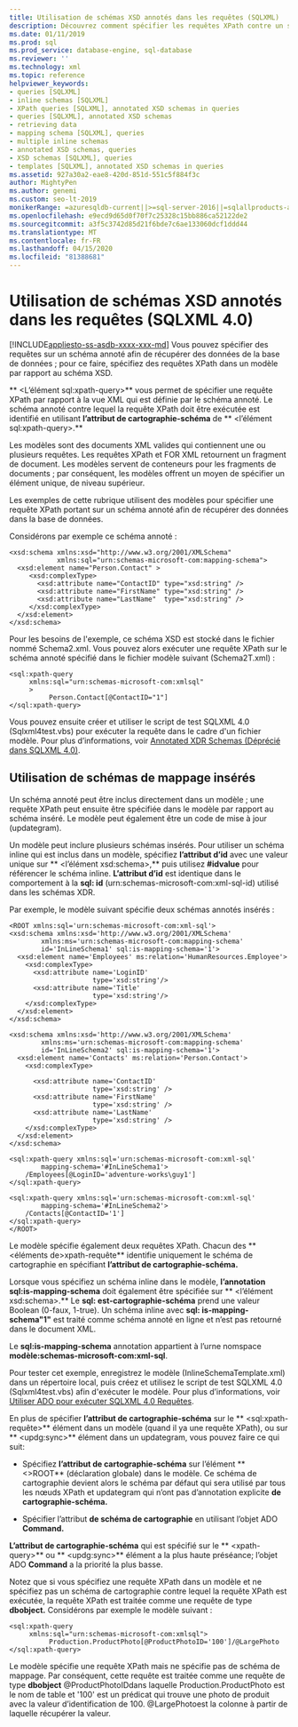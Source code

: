 ```yaml
---
title: Utilisation de schémas XSD annotés dans les requêtes (SQLXML)
description: Découvrez comment spécifier les requêtes XPath contre un schéma XSD annoté dans SQLXML 4.0 pour récupérer les données de la base de données.
ms.date: 01/11/2019
ms.prod: sql
ms.prod_service: database-engine, sql-database
ms.reviewer: ''
ms.technology: xml
ms.topic: reference
helpviewer_keywords:
- queries [SQLXML]
- inline schemas [SQLXML]
- XPath queries [SQLXML], annotated XSD schemas in queries
- queries [SQLXML], annotated XSD schemas
- retrieving data
- mapping schema [SQLXML], queries
- multiple inline schemas
- annotated XSD schemas, queries
- XSD schemas [SQLXML], queries
- templates [SQLXML], annotated XSD schemas in queries
ms.assetid: 927a30a2-eae8-420d-851d-551c5f884f3c
author: MightyPen
ms.author: genemi
ms.custom: seo-lt-2019
monikerRange: =azuresqldb-current||>=sql-server-2016||=sqlallproducts-allversions||>=sql-server-linux-2017||=azuresqldb-mi-current
ms.openlocfilehash: e9ecd9d65d0f70f7c25328c15bb886ca52122de2
ms.sourcegitcommit: a3f5c3742d85d21f6bde7c6ae133060dcf1ddd44
ms.translationtype: MT
ms.contentlocale: fr-FR
ms.lasthandoff: 04/15/2020
ms.locfileid: "81388681"
---
```

# <a name="using-annotated-xsd-schemas-in-queries-sqlxml-40"></a>Utilisation de schémas XSD annotés dans les requêtes (SQLXML 4.0)
[!INCLUDE[appliesto-ss-asdb-xxxx-xxx-md](../../../includes/appliesto-ss-asdb-xxxx-xxx-md.md)]
  Vous pouvez spécifier des requêtes sur un schéma annoté afin de récupérer des données de la base de données ; pour ce faire, spécifiez des requêtes XPath dans un modèle par rapport au schéma XSD.  
  
 ** \<L’élément sql:xpath-query>** vous permet de spécifier une requête XPath par rapport à la vue XML qui est définie par le schéma annoté. Le schéma annoté contre lequel la requête XPath doit être exécutée est identifié en utilisant **l’attribut de cartographie-schéma** de ** \<l’élément sql:xpath-query>.**  
  
 Les modèles sont des documents XML valides qui contiennent une ou plusieurs requêtes. Les requêtes XPath et FOR XML retournent un fragment de document. Les modèles servent de conteneurs pour les fragments de documents ; par conséquent, les modèles offrent un moyen de spécifier un élément unique, de niveau supérieur.  
  
 Les exemples de cette rubrique utilisent des modèles pour spécifier une requête XPath portant sur un schéma annoté afin de récupérer des données dans la base de données.  
  
 Considérons par exemple ce schéma annoté :  
  
```  
<xsd:schema xmlns:xsd="http://www.w3.org/2001/XMLSchema"   
            xmlns:sql="urn:schemas-microsoft-com:mapping-schema">  
  <xsd:element name="Person.Contact" >  
     <xsd:complexType>  
       <xsd:attribute name="ContactID" type="xsd:string" />   
       <xsd:attribute name="FirstName" type="xsd:string" />   
       <xsd:attribute name="LastName"  type="xsd:string" />   
     </xsd:complexType>  
  </xsd:element>  
</xsd:schema>  
```  
  
 Pour les besoins de l'exemple, ce schéma XSD est stocké dans le fichier nommé Schema2.xml. Vous pouvez alors exécuter une requête XPath sur le schéma annoté spécifié dans le fichier modèle suivant (Schema2T.xml) :  
  
```  
<sql:xpath-query   
     xmlns:sql="urn:schemas-microsoft-com:xmlsql"  
     >  
          Person.Contact[@ContactID="1"]  
</sql:xpath-query>  
```  
  
 Vous pouvez ensuite créer et utiliser le script de test SQLXML 4.0 (Sqlxml4test.vbs) pour exécuter la requête dans le cadre d'un fichier modèle. Pour plus d’informations, voir [Annotated XDR Schemas &#40;Déprécié dans SQLXML 4.0&#41;](../../../relational-databases/sqlxml/annotated-xsd-schemas/annotated-xdr-schemas-deprecated-in-sqlxml-4-0.md).  
  
## <a name="using-inline-mapping-schemas"></a>Utilisation de schémas de mappage insérés  
 Un schéma annoté peut être inclus directement dans un modèle ; une requête XPath peut ensuite être spécifiée dans le modèle par rapport au schéma inséré. Le modèle peut également être un code de mise à jour (updategram).  
  
 Un modèle peut inclure plusieurs schémas insérés. Pour utiliser un schéma inline qui est inclus dans un modèle, spécifiez **l’attribut d’id** avec une valeur unique sur ** \<l’élément xsd:schema>,** puis utilisez **#idvalue** pour référencer le schéma inline. **L’attribut d’id** est identique dans le comportement à la **sql: id** (urn:schemas-microsoft-com:xml-sql-id) utilisé dans les schémas XDR.  
  
 Par exemple, le modèle suivant spécifie deux schémas annotés insérés :  
  
```  
<ROOT xmlns:sql='urn:schemas-microsoft-com:xml-sql'>  
<xsd:schema xmlns:xsd='http://www.w3.org/2001/XMLSchema'  
        xmlns:ms='urn:schemas-microsoft-com:mapping-schema'  
        id='InLineSchema1' sql:is-mapping-schema='1'>  
  <xsd:element name='Employees' ms:relation='HumanResources.Employee'>  
    <xsd:complexType>  
      <xsd:attribute name='LoginID'   
                     type='xsd:string'/>  
      <xsd:attribute name='Title'   
                     type='xsd:string'/>  
    </xsd:complexType>  
  </xsd:element>  
</xsd:schema>  
  
<xsd:schema xmlns:xsd='http://www.w3.org/2001/XMLSchema'  
        xmlns:ms='urn:schemas-microsoft-com:mapping-schema'  
        id='InLineSchema2' sql:is-mapping-schema='1'>  
  <xsd:element name='Contacts' ms:relation='Person.Contact'>  
    <xsd:complexType>  
  
      <xsd:attribute name='ContactID'   
                     type='xsd:string' />  
      <xsd:attribute name='FirstName'   
                     type='xsd:string' />  
      <xsd:attribute name='LastName'   
                     type='xsd:string' />  
    </xsd:complexType>  
  </xsd:element>  
</xsd:schema>  
  
<sql:xpath-query xmlns:sql='urn:schemas-microsoft-com:xml-sql'   
        mapping-schema='#InLineSchema1'>  
    /Employees[@LoginID='adventure-works\guy1']  
</sql:xpath-query>  
  
<sql:xpath-query xmlns:sql='urn:schemas-microsoft-com:xml-sql'   
        mapping-schema='#InLineSchema2'>  
    /Contacts[@ContactID='1']  
</sql:xpath-query>  
</ROOT>  
```  
  
 Le modèle spécifie également deux requêtes XPath. Chacun des ** \<éléments de>xpath-requête** identifie uniquement le schéma de cartographie en spécifiant **l’attribut de cartographie-schéma.**  
  
 Lorsque vous spécifiez un schéma inline dans le modèle, **l’annotation sql:is-mapping-schema** doit également être spécifiée sur ** \<l’élément xsd:schema>.** Le **sql: est-cartographie-schéma** prend une valeur Boolean (0-faux, 1-true). Un schéma inline avec **sql: is-mapping-schema"1"** est traité comme schéma annoté en ligne et n’est pas retourné dans le document XML.  
  
 Le **sql:is-mapping-schema** annotation appartient à l’urne nomspace **modèle:schemas-microsoft-com:xml-sql**.  
  
 Pour tester cet exemple, enregistrez le modèle (InlineSchemaTemplate.xml) dans un répertoire local, puis créez et utilisez le script de test SQLXML 4.0 (Sqlxml4test.vbs) afin d'exécuter le modèle. Pour plus d’informations, voir [Utiliser ADO pour exécuter SQLXML 4.0 Requêtes](../../../relational-databases/sqlxml/using-ado-to-execute-sqlxml-4-0-queries.md).  
  
 En plus de spécifier **l’attribut de cartographie-schéma** sur le ** \<sql:xpath-requête>** élément dans un modèle (quand il ya une requête XPath), ou sur ** \<updg:sync>** élément dans un updategram, vous pouvez faire ce qui suit:  
  
-   Spécifiez **l’attribut de cartographie-schéma** sur l’élément ** \<>ROOT** (déclaration globale) dans le modèle. Ce schéma de cartographie devient alors le schéma par défaut qui sera utilisé par tous les nœuds XPath et updategram qui n’ont pas d’annotation explicite **de cartographie-schéma.**  
  
-   Spécifier l’attribut **de schéma de cartographie** en utilisant l’objet ADO **Command.**  
  
 **L’attribut de cartographie-schéma** qui est spécifié sur le ** \<xpath-query>** ou ** \<updg:sync>** élément a la plus haute préséance; l’objet ADO **Command** a la priorité la plus basse.  
  
 Notez que si vous spécifiez une requête XPath dans un modèle et ne spécifiez pas un schéma de cartographie contre lequel la requête XPath est exécutée, la requête XPath est traitée comme une requête de type **dbobject.** Considérons par exemple le modèle suivant :  
  
```  
<sql:xpath-query   
     xmlns:sql="urn:schemas-microsoft-com:xmlsql">  
          Production.ProductPhoto[@ProductPhotoID='100']/@LargePhoto  
</sql:xpath-query>  
```  
  
 Le modèle spécifie une requête XPath mais ne spécifie pas de schéma de mappage. Par conséquent, cette requête est traitée comme une requête de type **dbobject** @ProductPhotoIDdans laquelle Production.ProductPhoto est le nom de table et '100' est un prédicat qui trouve une photo de produit avec la valeur d’identification de 100. @LargePhotoest la colonne à partir de laquelle récupérer la valeur.  
  
  
